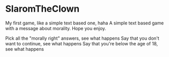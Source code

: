 # SlaromTheClown
My first game, like a simple text based one, haha
A simple text based game with a message about morality. Hope you enjoy.


Pick all the "morally right" answers, see what happens
Say that you don't want to continue, see what happens
Say that you're below the age of 18, see what happens

